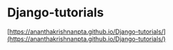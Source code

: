 # Django-tutorials

[https://ananthakrishnanpta.github.io/Django-tutorials/](https://ananthakrishnanpta.github.io/Django-tutorials/)
